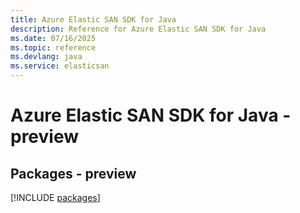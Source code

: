 ```yaml
---
title: Azure Elastic SAN SDK for Java
description: Reference for Azure Elastic SAN SDK for Java
ms.date: 07/16/2025
ms.topic: reference
ms.devlang: java
ms.service: elasticsan
---
```

# Azure Elastic SAN SDK for Java - preview
## Packages - preview
[!INCLUDE [packages](elastic-san-index.md)]